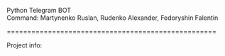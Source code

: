Python Telegram BOT  
Command: Martynenko Ruslan, Rudenko Alexander, Fedoryshin Falentin

===================================================

Project info:


